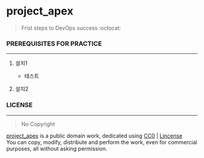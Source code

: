 # project_apex   
> Frist steps to DevOps success :octocat:

### PREREQUISITES FOR PRACTICE
---
1. 설치1
    - 테스트

2. 설치2   

### LICENSE  
---
> No Copyright     

[project_apex](https://github.com/parkdongsam/project_apex) is a public domain work, dedicated using [CC0](https://creativecommons.org/publicdomain/zero/1.0/) | [Lincense](https://github.com/parkdongsam/project_apex/Lincense.txt)   
You can copy, modify, distribute and perform the work, even for commercial purposes, all without asking permission.
